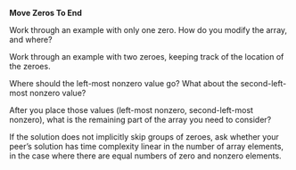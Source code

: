 **Move Zeros To End**

Work through an example with only one zero. How do you modify the array, and where?

Work through an example with two zeroes, keeping track of the location of the zeroes.

Where should the left-most nonzero value go? What about the second-left-most nonzero value?

After you place those values (left-most nonzero, second-left-most nonzero), what is the remaining part of the array you need to consider?

If the solution does not implicitly skip groups of zeroes, ask whether your peer’s solution has time complexity linear in the number of array elements, in the case where there are equal numbers of zero and nonzero elements.